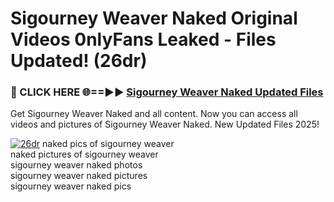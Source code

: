 # Sigourney Weaver Naked Original Videos 0nlyFans Leaked - Files Updated! (26dr)

<h3>🔴 CLICK HERE 🌐==►► <a href="https://tinyurl.com/up5wt9bj" rel="nofollow">Sigourney Weaver Naked Updated Files</a></h3>

Get Sigourney Weaver Naked and all content. Now you can access all videos and pictures of Sigourney Weaver Naked. New Updated Files 2025!

[![26dr](https://i.imgur.com/ABiUzMV.gif)](https://tinyurl.com/up5wt9bj)
naked pics of sigourney weaver<br>
naked pictures of sigourney weaver<br>
sigourney weaver naked photos<br>
sigourney weaver naked pictures<br>
sigourney weaver naked pics